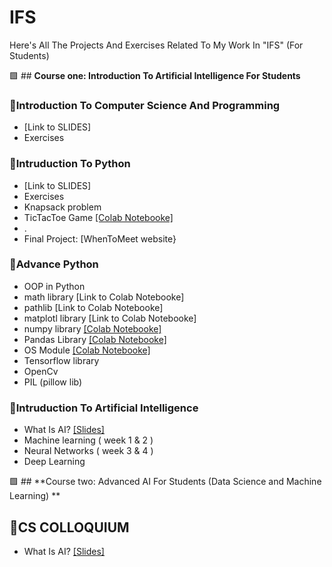# IFS
Here's All The Projects And Exercises Related To My Work In "IFS" (For Students)


🟩 ## **Course one: Introduction To Artificial Intelligence For Students**


### 🔺Introduction To Computer Science And Programming
-  [Link to SLIDES]
-  Exercises

### 🔺Intruduction To Python 
-  [Link to SLIDES]
-   Exercises
-   Knapsack problem
-   TicTacToe Game [[Colab Notebooke]](https://colab.research.google.com/drive/1NT0JyWtINOtGmKyWyjS91vhmL4EmPVg-?usp=sharing)
-   .
-   Final Project: [WhenToMeet website}
### 🔺Advance Python
-  OOP in Python
-  math library [Link to Colab Notebooke]
-  pathlib [Link to Colab Notebooke]
-  matplotl library [Link to Colab Notebooke]
-  numpy library [[Colab Notebooke]](https://colab.research.google.com/drive/1L69DT-QKJAqa1QoVXkmuUtdJ5q2_Xvox#scrollTo=1iVB-sfvkzpq)
-  Pandas Library [[Colab Notebooke]]()
-  OS Module [[Colab Notebooke]]()
-  Tensorflow library
-  OpenCv
-  PIL (pillow lib)

### 🔺Intruduction To Artificial Intelligence
+ What Is AI? [[Slides]]()
+ Machine learning ( week 1 & 2 )
+ Neural Networks ( week 3 & 4 )
+ Deep Learning 


🟩 ## **Course two:  Advanced AI For Students (Data Science and Machine Learning) **


## **🔺CS COLLOQUIUM**
+ What Is AI? [[Slides]](https://docs.google.com/presentation/d/1ymbEnbegwQbx4X1Pkn3c701G1K6OfETm/edit?usp=drive_link&ouid=103022928796620548298&rtpof=true&sd=true)
      
